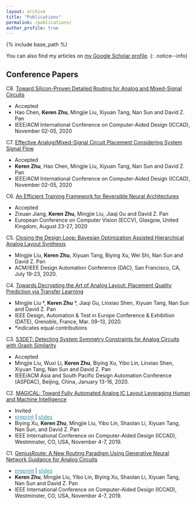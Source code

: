 ```yaml
---
layout: archive
title: "Publications"
permalink: /publications/
author_profile: true
---
```


{% include base_path %}

You can also find my articles on <a href="{{author.googlescholar}}">my Google Scholar profile</a>.
{: .notice--info}
            
            
Conference Papers
-------
C8. [Toward Silicon-Proven Detailed Routing for Analog and Mixed-Signal Circuits](http://doi.acm.org/) 
   * Accepted
   * Hao Chen, **Keren Zhu**, Mingjie Liu, Xiyuan Tang, Nan Sun and David Z. Pan
   * IEEE/ACM International Conference on Computer-Aided Design (ICCAD), November 02-05, 2020

C7. [Effective Analog/Mixed-Signal Circuit Placement Considering System Signal Flow](http://doi.acm.org/)  
   * Accepted
   * **Keren Zhu**, Hao Chen, Mingjie Liu, Xiyuan Tang, Nan Sun and David Z. Pan
   * IEEE/ACM International Conference on Computer-Aided Design (ICCAD), November 02-05, 2020
   
C6. [An Efficient Training Framework for Reversible Neural Architectures](http://doi.acm.org/) 
   * Accepted
   * Zixuan Jiang, **Keren Zhu**, Mingjie Liu, Jiaqi Gu and David Z. Pan
   * European Conference on Computer Vision (ECCV), Glasgow, United Kingdom, August 23-27, 2020

C5. [Closing the Design Loop: Bayesian Optimization Assisted Hierarchical Analog Layout Synthesis](http://doi.acm.org/) 
   * Mingjie Liu, **Keren Zhu**, Xiyuan Tang, Biying Xu, Wei Shi, Nan Sun and David Z. Pan
   * ACM/IEEE Design Automation Conference (DAC), San Francisco, CA, July 19-23, 2020.
   
C4. [Towards Decrypting the Art of Analog Layout: Placement Quality Prediction via Transfer Learning](https://ieeexplore.ieee.org/document/9116330) 
   * Mingjie Liu \*, **Keren Zhu** \*, Jiaqi Gu, Linxiao Shen, Xiyuan Tang, Nan Sun and David Z. Pan
   * IEEE Design, Automation & Test in Europe Conference & Exhibition (DATE), Grenoble, France, Mar. 09-13, 2020.
   * \*indicates equal contributions

C3. [S3DET: Detecting System Symmetry Constraints for Analog Circuits with Graph Similarity](https://ieeexplore.ieee.org/document/9045109) 
   * Accepted
   * Mingjie Liu, Wuxi Li, **Keren Zhu**, Biying Xu, Yibo Lin, Linxiao Shen, Xiyuan Tang, Nan Sun and David Z. Pan
   * IEEE/ACM Asia and South Pacific Design Automation Conference (ASPDAC),  Beijing, China, January 13-16, 2020.

C2. [MAGICAL: Toward Fully Automated Analog IC Layout Leveraging Human and Machine Intelligence](https://ieeexplore.ieee.org/document/8942060) 
   * Invited 
   * <a href="/publications/papers/A_ICCAD2019_Xu.pdf" style="color:#3793ae">preprint</a> \| <a href="/publications/papers/A_ICCAD2019_Xu.slides.pptx" style="color:#3793ae">slides</a>
   * Biying Xu, **Keren Zhu**, Mingjie Liu, Yibo Lin, Shaolan Li, Xiyuan Tang, Nan Sun, and David Z. Pan
   * IEEE International Conference on Computer-Aided Design (ICCAD),  Westminster, CO, USA, November 4-7, 2019.
   
C1. [GeniusRoute: A New Routing Paradigm Using Generative Neural Network Guidance for Analog Circuits](https://ieeexplore.ieee.org/document/8942164) 
   * <a href="/publications/papers/AR_ICCAD2019_zhu.pdf" style="color:#3793ae">preprint</a> \| <a href="/publications/papers/AR_ICCAD2019_Zhu.slides_v4.pptx" style="color:#3793ae">slides</a>
   * **Keren Zhu**, Mingjie Liu, Yibo Lin, Biying Xu, Shaolan Li, Xiyuan Tang, Nan Sun and David Z. Pan
   * IEEE International Conference on Computer-Aided Design (ICCAD),  Westminster, CO, USA, November 4-7, 2019.

